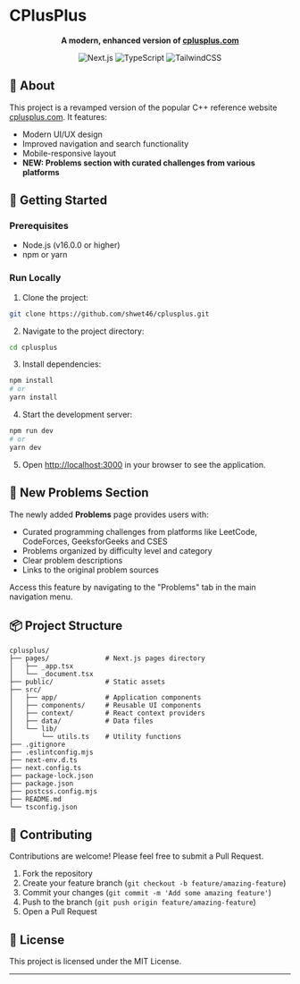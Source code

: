 # CPlusPlus

<div align="center">

**A modern, enhanced version of [cplusplus.com](https://cplusplus.com/)**
  
![Next.js](https://img.shields.io/badge/Next.js-000000?logo=nextdotjs&logoColor=white)
![TypeScript](https://img.shields.io/badge/TypeScript-3178C6?logo=typescript&logoColor=white)
![TailwindCSS](https://img.shields.io/badge/TailwindCSS-06B6D4?logo=tailwindcss&logoColor=white)

</div>

## 📝 About

This project is a revamped version of the popular C++ reference website [cplusplus.com](https://cplusplus.com/). It features:

- Modern UI/UX design
- Improved navigation and search functionality
- Mobile-responsive layout
- **NEW: Problems section with curated challenges from various platforms**

## 🚀 Getting Started

### Prerequisites

- Node.js (v16.0.0 or higher)
- npm or yarn

### Run Locally

1. Clone the project:

```bash
git clone https://github.com/shwet46/cplusplus.git
```

2. Navigate to the project directory:

```bash
cd cplusplus
```

3. Install dependencies:

```bash
npm install
# or
yarn install
```

4. Start the development server:

```bash
npm run dev
# or
yarn dev
```

5. Open [http://localhost:3000](http://localhost:3000) in your browser to see the application.

## 🧩 New Problems Section

The newly added **Problems** page provides users with:

- Curated programming challenges from platforms like LeetCode, CodeForces, GeeksforGeeks and CSES
- Problems organized by difficulty level and category
- Clear problem descriptions
- Links to the original problem sources

Access this feature by navigating to the "Problems" tab in the main navigation menu.

## 📦 Project Structure

```
cplusplus/
├── pages/              # Next.js pages directory
│   ├── _app.tsx
│   └── _document.tsx
├── public/             # Static assets
├── src/
│   ├── app/            # Application components
│   ├── components/     # Reusable UI components
│   ├── context/        # React context providers
│   ├── data/           # Data files
│   └── lib/
│       └── utils.ts    # Utility functions
├── .gitignore
├── .eslintconfig.mjs
├── next-env.d.ts
├── next.config.ts
├── package-lock.json
├── package.json
├── postcss.config.mjs
├── README.md
└── tsconfig.json
```

## 🔧 Contributing

Contributions are welcome! Please feel free to submit a Pull Request.

1. Fork the repository
2. Create your feature branch (`git checkout -b feature/amazing-feature`)
3. Commit your changes (`git commit -m 'Add some amazing feature'`)
4. Push to the branch (`git push origin feature/amazing-feature`)
5. Open a Pull Request

## 📄 License

This project is licensed under the MIT License.

---
